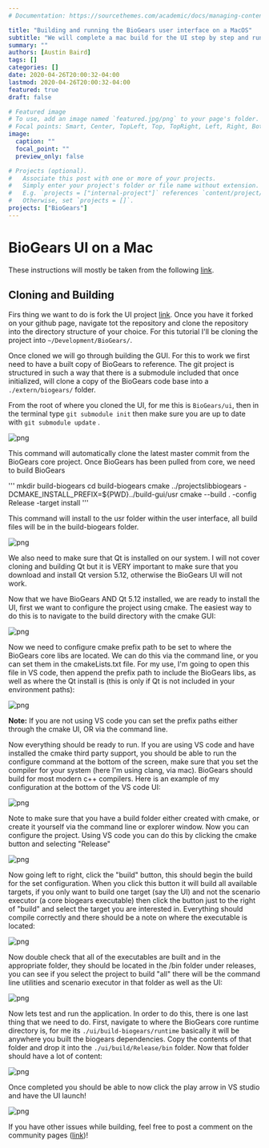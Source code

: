 ```yaml
---
# Documentation: https://sourcethemes.com/academic/docs/managing-content/

title: "Building and running the BioGears user interface on a MacOS"
subtitle: "We will complete a mac build for the UI step by step and run a patient"
summary: ""
authors: [Austin Baird]
tags: []
categories: []
date: 2020-04-26T20:00:32-04:00
lastmod: 2020-04-26T20:00:32-04:00
featured: true
draft: false

# Featured image
# To use, add an image named `featured.jpg/png` to your page's folder.
# Focal points: Smart, Center, TopLeft, Top, TopRight, Left, Right, BottomLeft, Bottom, BottomRight.
image:
  caption: ""
  focal_point: ""
  preview_only: false

# Projects (optional).
#   Associate this post with one or more of your projects.
#   Simply enter your project's folder or file name without extension.
#   E.g. `projects = ["internal-project"]` references `content/project/deep-learning/index.md`.
#   Otherwise, set `projects = []`.
projects: ["BioGears"]
---
```

BioGears UI on a Mac
==================

These instructions will mostly be taken from the following [link](https://github.com/ajbaird/ui).

Cloning and Building
-------------------
Firs thing we want to do is fork the UI project [link](https://github.com/ajbaird/ui). Once you have it forked on your github page, navigate tot the repository and clone the repository into the directory structure of your choice. For this tutorial I'll be cloning the project into `~/Development/BioGears/`. 

Once cloned we will go through building the GUI. For this to work we first need to have a built copy of BioGears to reference. The git project is structured in such a way that there is a submodule included that once initialized, will clone a copy of the BioGears code base into a `./extern/biogears/` folder.

From the root of where you cloned the UI, for me this is `BioGears/ui`, then in the terminal type `git submodule init` then make sure you are up to date with `git submodule update` . 

![png](./biogearsExtern.png)


This command will automatically clone the latest master commit from the BioGears core project. Once BioGears has been pulled from core, we need to build BioGears 

'''
mkdir build-biogears
cd build-biogears
cmake ../projectslibbiogears -DCMAKE_INSTALL_PREFIX=${PWD}../build-gui/usr 
cmake --build . -config Release -target install 
'''

This command will install to the usr folder within the user interface, all build files will be in the build-biogears folder. 

![png](./buildBiogearsExtern)

We also need to make sure that Qt is installed on our system. I will not cover cloning and building Qt but it is VERY important to make sure that you download and install Qt version 5.12, otherwise the BioGears UI will not work. 

Now that we have BioGears AND Qt 5.12 installed, we are ready to install the UI, first we want to configure the project using cmake. The easiest way to do this is to navigate to the build directory with the cmake GUI: 

![png](./cmake.png)

Now we need to configure cmake prefix path to be set to where the BioGears core libs are located. We can do this via the command line, or you can set them in the cmakeLists.txt file. For my use, I'm going to open this file in VS code, then append the prefix path to include the BioGears libs, as well as where the Qt install is (this is only if Qt is not included in your environment paths): 

![png](./SetPrefixPaths.png)

**Note:** If you are not using VS code you can set the prefix paths either through the cmake UI, OR via the command line.

Now everything should be ready to run. If you are using VS code and have installed the cmake third party support, you should be able to run the configure command at the bottom of the screen, make sure that you set the compiler for your system (here I'm using clang, via mac). BioGears should build for most modern c++ compilers. Here is an example of my configuration at the bottom of the VS code UI: 

![png](./config.png)

Note to make sure that you have a build folder either created with cmake, or create it yourself via the command line or explorer window. Now you can configure the project. Using VS code you can do this by clicking the cmake button and selecting "Release"

![png](./cmakeConfig.png)

Now going left to right, click the "build" button, this should begin the build for the set configuration. When you click this button it will build all available targets, if you only want to build one target (say the UI) and not the scenario executor (a core biogears executable) then click the button just to the right of "build" and select the target you are interested in. Everything should compile correctly and there should be a note on where the executable is located: 

![png](./buildUI.png)

Now double check that all of the executables are built and in the appropriate folder, they should be located in the /bin folder under releases, you can see if you select the project to build "all" there will be the command line utilities and scenario executor in that folder as well as the UI: 

![png](./files.png)

Now lets test and run the application. In order to do this, there is one last thing that we need to do. First, navigate to where the BioGears core runtime directory is, for me its `./ui/build-biogears/runtime` basically it will be anywhere you built the biogears dependencies. Copy the contents of that folder and drop it into the `./ui/build/Release/bin` folder. Now that folder should have a lot of content: 

![png](./bin.png)

Once completed you should be able to now click the play arrow in VS studio and have the UI launch! 

![png](./final.png)


If you have other issues while building, feel free to post a comment on the community pages ([link](https://github.com/BioGearsEngine/ui/issues))!
